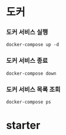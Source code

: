 # 도커

### 도커 서비스 실행
```shell
docker-compose up -d
```

### 도커 서비스 종료
```shell
docker-compose down
```

### 도커 서비스 목록 조회
```shell
docker-compose ps
```

# starter
